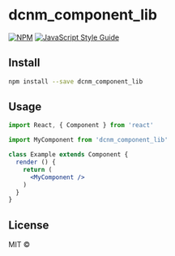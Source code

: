 # dcnm_component_lib

> 

[![NPM](https://img.shields.io/npm/v/dcnm_component_lib.svg)](https://www.npmjs.com/package/dcnm_component_lib) [![JavaScript Style Guide](https://img.shields.io/badge/code_style-standard-brightgreen.svg)](https://standardjs.com)

## Install

```bash
npm install --save dcnm_component_lib
```

## Usage

```jsx
import React, { Component } from 'react'

import MyComponent from 'dcnm_component_lib'

class Example extends Component {
  render () {
    return (
      <MyComponent />
    )
  }
}
```

## License

MIT © [](https://github.com/)
